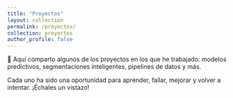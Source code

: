 ```yaml
---
title: "Proyectos"
layout: collection
permalink: /proyectos/
collection: proyectos
author_profile: false
---
```


🚀 Aquí comparto algunos de los proyectos en los que he trabajado: modelos predictivos, segmentaciones inteligentes, pipelines de datos y más.

Cada uno ha sido una oportunidad para aprender, fallar, mejorar y volver a intentar. ¡Échales un vistazo!
